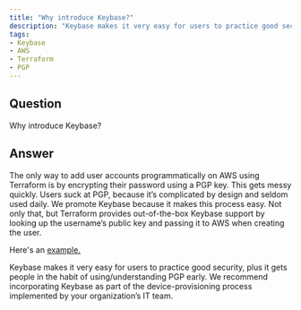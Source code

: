 ```yaml
---
title: "Why introduce Keybase?"
description: "Keybase makes it very easy for users to practice good security, plus it gets people in the habit of using/understanding PGP early."
tags:
- Keybase
- AWS
- Terraform
- PGP
---
```


## Question

Why introduce Keybase?


## Answer

The only way to add user accounts programmatically on AWS using Terraform is by encrypting their password using a PGP key. This gets messy quickly. Users suck at PGP, because it’s complicated by design and seldom used daily. We promote Keybase because it makes this process easy. Not only that, but Terraform provides out-of-the-box Keybase support by looking up the username’s public key and passing it to AWS when creating the user.

Here's an [example.](https://github.com/cloudposse/root.cloudposse.co/blob/master/conf/users/osterman.tf#L4)

Keybase makes it very easy for users to practice good security, plus it gets people in the habit of using/understanding PGP early. We recommend incorporating Keybase as part of the device-provisioning process implemented by your organization’s IT team.

